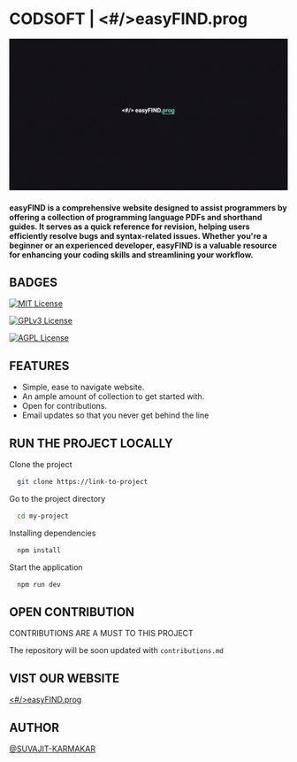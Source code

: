 
# CODSOFT | <#/>easyFIND.prog


![LOGO](./src/images/easyFIND-logo.png)

#### **easyFIND** is a comprehensive website designed to assist programmers by offering a collection of programming language PDFs and shorthand guides. It serves as a quick reference for revision, helping users efficiently resolve bugs and syntax-related issues. Whether you're a beginner or an experienced developer, easyFIND is a valuable resource for enhancing your coding skills and streamlining your workflow.









## BADGES


[![MIT License](https://img.shields.io/badge/License-MIT-green.svg)](https://choosealicense.com/licenses/mit/)

[![GPLv3 License](https://img.shields.io/badge/License-GPL%20v3-yellow.svg)](https://opensource.org/licenses/)

[![AGPL License](https://img.shields.io/badge/license-AGPL-blue.svg)](http://www.gnu.org/licenses/agpl-3.0)


## FEATURES

- Simple, ease to navigate website.
- An ample amount of collection to get started with.
- Open for contributions.
- Email updates so that you never get behind the line



## RUN THE PROJECT LOCALLY

Clone the project

```bash
  git clone https://link-to-project
```

Go to the project directory

```bash
  cd my-project
```

Installing dependencies

```bash
  npm install
```

Start the application

```bash
  npm run dev
```


## OPEN CONTRIBUTION

CONTRIBUTIONS ARE A MUST TO THIS PROJECT

The repository will be soon updated with `contributions.md`


## VIST OUR WEBSITE 
[<#/>easyFIND.prog](https://www.google.com)

## AUTHOR
[@SUVAJIT-KARMAKAR](https://github.com/SUVAJIT-KARMAKAR)
